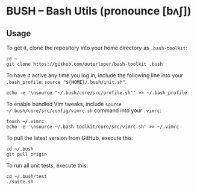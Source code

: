 BUSH – Bash Utils (pronounce [bʌʃ])
====================================


Usage
-----

To get it, clone the repository into your home directory as `.bash-toolkit`:

    cd ~
    git clone https://github.com/outerloper/bash-toolkit .bush

To have it active any time you log in, include the following line into your `.bash_profile`: `source "${HOME}/.bush/init.sh"`.

    echo -e '\nsource "~/.bush/core/src/profile.sh"' >> ~/.bash_profile

To enable bundled Vim tweaks, include `source ~/.bush/core/src/config/vimrc.sh` command into your `.vimrc`:

    touch ~/.vimrc
    echo -e '\nsource ~/.bash-toolkit/core/src/vimrc.sh' >> ~/.vimrc

To pull the latest version from GitHub, execute this:

    cd ~/.bush
    git pull origin

To run all unit tests, execute this:

    cd ~/.bush/test
    ./suite.sh
